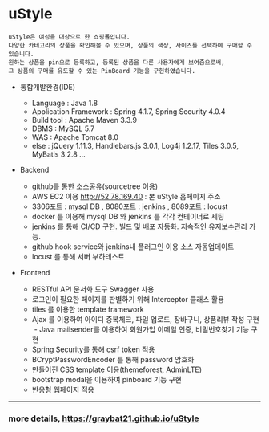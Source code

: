 # uStyle
    uStyle은 여성을 대상으로 한 쇼핑몰입니다.
    다양한 카테고리의 상품을 확인해볼 수 있으며, 상품의 색상, 사이즈를 선택하여 구매할 수 있습니다. 
    원하는 상품을 pin으로 등록하고, 등록된 상품을 다른 사용자에게 보여줌으로써, 
    그 상품의 구매를 유도할 수 있는 PinBoard 기능을 구현하였습니다.

- 통합개발환경(IDE)
  - Language : Java 1.8
  - Application Framework : Spring 4.1.7, Spring Security 4.0.4
  - Build tool : Apache Maven 3.3.9
  - DBMS : MySQL 5.7
  - WAS : Apache Tomcat 8.0
  - else : jQuery 1.11.3, Handlebars.js 3.0.1, Log4j 1.2.17, Tiles 3.0.5, MyBatis 3.2.8 ...
  
- Backend
  - github를 통한 소스공유(sourcetree 이용)
  - AWS EC2 이용 http://52.78.169.40 : 본 uStyle 홈페이지 주소
  - 3306포트 : mysql DB ,  8080포트 : jenkins ,  8089포트 : locust
  - docker 를 이용해 mysql DB 와 jenkins 를 각각 컨테이너로 세팅
  - jenkins 를 통해 CI/CD 구현. 빌드 및 배포 자동화. 지속적인 유지보수관리 가능.
  - github hook service와 jenkins내 플러그인 이용 소스 자동업데이트
  - locust 를 통해 서버 부하테스트

- Frontend
  - RESTful API 문서화 도구 Swagger 사용
  - 로그인이 필요한 페이지를 판별하기 위해 Interceptor 클래스 활용
  - tiles 를 이용한 template framework
  - Ajax 를 이용하여 아이디 중복체크, 파일 업로드, 장바구니, 상품리뷰 작성 구현
  - Java mailsender를 이용하여 회원가입 이메일 인증, 비밀번호찾기 기능 구현
  - Spring Security를 통해 csrf token 적용
  - BCryptPasswordEncoder 를 통해 password 암호화
  - 만들어진 CSS template 이용(themeforest, AdminLTE)
  - bootstrap modal을 이용하여 pinboard 기능 구현
  - 반응형 웹페이지 적용


<hr/>

### more details, https://graybat21.github.io/uStyle
